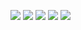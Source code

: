 ![](../picture/单调性.png)
![](../picture/奇偶函数.png)
![](../picture/奇偶函数2.png)
![](../picture/周期性.png)
![](../picture/有界性.png)